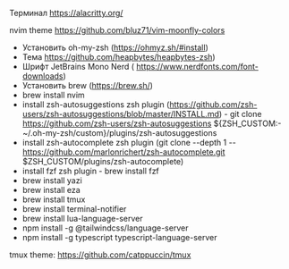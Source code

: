 Терминал
https://alacritty.org/

nvim theme
https://github.com/bluz71/vim-moonfly-colors

- Установить oh-my-zsh (https://ohmyz.sh/#install)
- Тема https://github.com/heapbytes/heapbytes-zsh)
- Шрифт JetBrains Mono Nerd ( https://www.nerdfonts.com/font-downloads)
- Установить brew (https://brew.sh/)
- brew install nvim
- install zsh-autosuggestions zsh plugin (https://github.com/zsh-users/zsh-autosuggestions/blob/master/INSTALL.md) - git clone https://github.com/zsh-users/zsh-autosuggestions ${ZSH_CUSTOM:-~/.oh-my-zsh/custom}/plugins/zsh-autosuggestions
- install zsh-autocomplete zsh plugin (git clone --depth 1 -- https://github.com/marlonrichert/zsh-autocomplete.git $ZSH_CUSTOM/plugins/zsh-autocomplete)
- install fzf zsh plugin - brew install fzf
- brew install yazi
- brew install eza
- brew install tmux
- brew install terminal-notifier
- brew install lua-language-server
- npm install -g @tailwindcss/language-server
- npm install -g typescript typescript-language-server

tmux
theme: https://github.com/catppuccin/tmux
